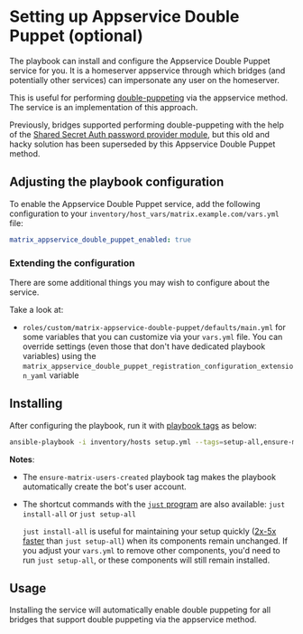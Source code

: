 # Setting up Appservice Double Puppet (optional)

The playbook can install and configure the Appservice Double Puppet service for you. It is a homeserver appservice through which bridges (and potentially other services) can impersonate any user on the homeserver.

This is useful for performing [double-puppeting](https://docs.mau.fi/bridges/general/double-puppeting.html) via the appservice method. The service is an implementation of this approach.

Previously, bridges supported performing double-puppeting with the help of the [Shared Secret Auth password provider module](./configuring-playbook-shared-secret-auth.md), but this old and hacky solution has been superseded by this Appservice Double Puppet method.

## Adjusting the playbook configuration

To enable the Appservice Double Puppet service, add the following configuration to your `inventory/host_vars/matrix.example.com/vars.yml` file:

```yaml
matrix_appservice_double_puppet_enabled: true
```

### Extending the configuration

There are some additional things you may wish to configure about the service.

Take a look at:

- `roles/custom/matrix-appservice-double-puppet/defaults/main.yml` for some variables that you can customize via your `vars.yml` file. You can override settings (even those that don't have dedicated playbook variables) using the `matrix_appservice_double_puppet_registration_configuration_extension_yaml` variable

## Installing

After configuring the playbook, run it with [playbook tags](playbook-tags.md) as below:

<!-- NOTE: let this conservative command run (instead of install-all) to make it clear that failure of the command means something is clearly broken. -->
```sh
ansible-playbook -i inventory/hosts setup.yml --tags=setup-all,ensure-matrix-users-created,start
```

**Notes**:

- The `ensure-matrix-users-created` playbook tag makes the playbook automatically create the bot's user account.

- The shortcut commands with the [`just` program](just.md) are also available: `just install-all` or `just setup-all`

  `just install-all` is useful for maintaining your setup quickly ([2x-5x faster](../CHANGELOG.md#2x-5x-performance-improvements-in-playbook-runtime) than `just setup-all`) when its components remain unchanged. If you adjust your `vars.yml` to remove other components, you'd need to run `just setup-all`, or these components will still remain installed.

## Usage

Installing the service will automatically enable double puppeting for all bridges that support double puppeting via the appservice method.
